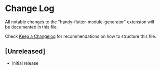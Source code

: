 # Change Log

All notable changes to the "handy-flutter-module-generator" extension will be documented in this file.

Check [Keep a Changelog](http://keepachangelog.com/) for recommendations on how to structure this file.

## [Unreleased]

- Initial release